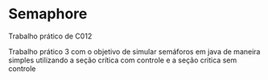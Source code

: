 # Semaphore
Trabalho prático de C012 

Trabalho prático 3 com o objetivo de simular semáforos em java de maneira simples utilizando
a seção crítica com controle e a seção critica sem controle

